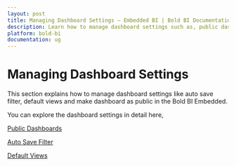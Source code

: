```yaml
---
layout: post
title: Managing Dashboard Settings – Embedded BI | Bold BI Documentation
description: Learn how to manage dashboard settings such as, public dashboards, auto save filter, and default views in Bold BI Embedded.
platform: bold-bi
documentation: ug
---
```


# Managing Dashboard Settings

This section explains how to manage dashboard settings like auto save filter, default views and make dashboard as public in the Bold BI Embedded.

You can explore the dashboard settings in detail here,

[Public Dashboards](/embedded-bi/site-administration/dashboard-settings/public-dashboards/)

[Auto Save Filter](/embedded-bi/site-administration/dashboard-settings/auto-save-filter/)

[Default Views](/embedded-bi/site-administration/dashboard-settings/default-views/)